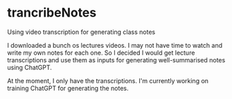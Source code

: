 # trancribeNotes
Using video transcription for generating class notes

I downloaded a bunch os lectures videos. I may not have time to watch and write my own notes for each one. So I decided I would get lecture transcriptions and use them as inputs for generating well-summarised notes using ChatGPT.

At the moment, I only have the transcriptions. I'm currently working on training ChatGPT for generating the notes.
